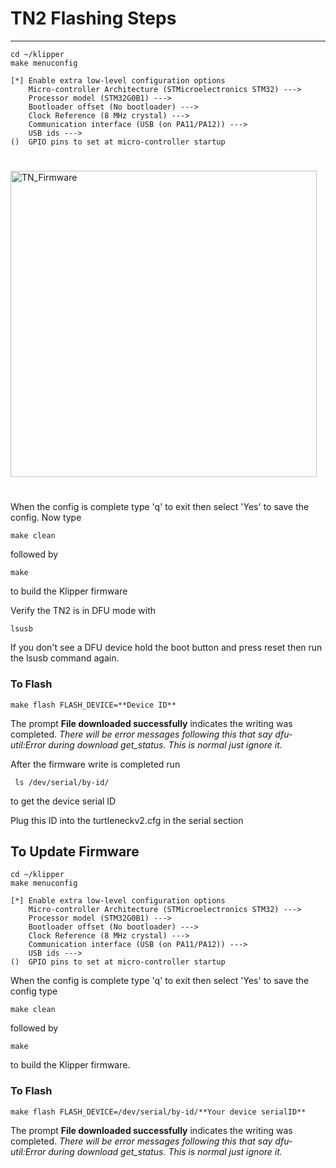 # TN2 Flashing Steps
--------------------------------
```
cd ~/klipper
make menuconfig
```
```
[*] Enable extra low-level configuration options
    Micro-controller Architecture (STMicroelectronics STM32) --->
    Processor model (STM32G0B1) --->
    Bootloader offset (No bootloader) --->
    Clock Reference (8 MHz crystal) --->
    Communication interface (USB (on PA11/PA12)) --->
    USB ids --->
()  GPIO pins to set at micro-controller startup
```
#
<img width="490" alt="TN_Firmware" src="https://github.com/user-attachments/assets/060938bf-8d48-4d00-af47-611a78ab9f4a">


# 
When the config is complete type 'q' to exit then select 'Yes' to save the config.
Now type 
```
make clean
```
followed by 
```
make
```
to build the Klipper firmware


Verify the TN2 is in DFU mode with 
```
lsusb
```
If you don't see a DFU device hold the boot button and press reset then run the lsusb command again.


### To Flash 
```
make flash FLASH_DEVICE=**Device ID**
```
The prompt **File downloaded successfully** indicates the writing was completed. *There will be error messages following this that say dfu-util:Error during download get_status. This is normal just ignore it.*

After the firmware write is completed run
```
 ls /dev/serial/by-id/
```
to get the device serial ID

Plug this ID into the turtleneckv2.cfg in the serial section




## To Update Firmware
```
cd ~/klipper
make menuconfig
```
```
[*] Enable extra low-level configuration options
    Micro-controller Architecture (STMicroelectronics STM32) --->
    Processor model (STM32G0B1) --->
    Bootloader offset (No bootloader) --->
    Clock Reference (8 MHz crystal) --->
    Communication interface (USB (on PA11/PA12)) --->
    USB ids --->
()  GPIO pins to set at micro-controller startup
```
When the config is complete type 'q' to exit then select 'Yes' to save the config
type 
```
make clean
```
followed by 
```
make
```
to build the Klipper firmware.

### To Flash
```
make flash FLASH_DEVICE=/dev/serial/by-id/**Your device serialID**
```
The prompt **File downloaded successfully** indicates the writing was completed. *There will be error messages following this that say dfu-util:Error during download get_status. This is normal just ignore it.*
